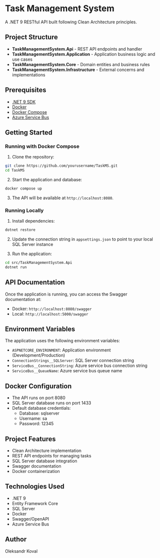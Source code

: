 # Task Management System

A .NET 9 RESTful API built following Clean Architecture principles.

## Project Structure
- **TaskManagementSystem.Api** - REST API endpoints and handler
- **TaskManagementSystem.Application** - Application business logic and use cases
- **TaskManagementSystem.Core** - Domain entities and business rules
- **TaskManagementSystem.Infrastructure** - External concerns and implementations

## Prerequisites
- [.NET 9 SDK](https://dotnet.microsoft.com/download/dotnet/9.0)
- [Docker](https://www.docker.com/products/docker-desktop/)
- [Docker Compose](https://docs.docker.com/compose/install/)
- [Azure Service Bus](https://learn.microsoft.com/en-us/azure/service-bus-messaging/service-bus-messaging-overview)
## Getting Started

### Running with Docker Compose
1. Clone the repository:
```bash
git clone https://github.com/yourusername/TaskMS.git
cd TaskMS
```
2. Start the application and database:
```bash
docker compose up
```
3. The API will be available at `http://localhost:8080`.

### Running Locally

1. Install dependencies:
```bash
dotnet restore
```
2. Update the connection string in `appsettings.json` to point to your local SQL Server instance

3. Run the application:
```bash
cd src/TaskManagementSystem.Api
dotnet run
```

## API Documentation
Once the application is running, you can access the Swagger documentation at:
- Docker: `http://localhost:8080/swagger`
- Local: `http://localhost:5000/swagger`

## Environment Variables
The application uses the following environment variables:
- `ASPNETCORE_ENVIRONMENT`: Application environment (Development/Production)
- `ConnectionStrings__SQLServer`: SQL Server connection string
- `ServiceBus__ConnectionString`: Azure service bus connection string
- `ServiceBus__QueueName`: Azure service bus queue name
   
## Docker Configuration
- The API runs on port 8080
- SQL Server database runs on port 1433
- Default database credentials:
  - Database: sqlserver
  - Username: sa
  - Password: 12345

## Project Features
- Clean Architecture implementation
- REST API endpoints for managing tasks
- SQL Server database integration
- Swagger documentation
- Docker containerization

## Technologies Used
- .NET 9
- Entity Framework Core
- SQL Server
- Docker
- Swagger/OpenAPI
- Azure Service Bus

## Author
Oleksandr Koval
